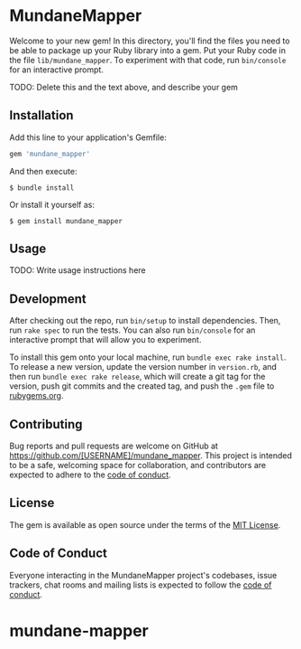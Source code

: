 # MundaneMapper

Welcome to your new gem! In this directory, you'll find the files you need to be able to package up your Ruby library into a gem. Put your Ruby code in the file `lib/mundane_mapper`. To experiment with that code, run `bin/console` for an interactive prompt.

TODO: Delete this and the text above, and describe your gem

## Installation

Add this line to your application's Gemfile:

```ruby
gem 'mundane_mapper'
```

And then execute:

    $ bundle install

Or install it yourself as:

    $ gem install mundane_mapper

## Usage

TODO: Write usage instructions here

## Development

After checking out the repo, run `bin/setup` to install dependencies. Then, run `rake spec` to run the tests. You can also run `bin/console` for an interactive prompt that will allow you to experiment.

To install this gem onto your local machine, run `bundle exec rake install`. To release a new version, update the version number in `version.rb`, and then run `bundle exec rake release`, which will create a git tag for the version, push git commits and the created tag, and push the `.gem` file to [rubygems.org](https://rubygems.org).

## Contributing

Bug reports and pull requests are welcome on GitHub at https://github.com/[USERNAME]/mundane_mapper. This project is intended to be a safe, welcoming space for collaboration, and contributors are expected to adhere to the [code of conduct](https://github.com/[USERNAME]/mundane_mapper/blob/master/CODE_OF_CONDUCT.md).

## License

The gem is available as open source under the terms of the [MIT License](https://opensource.org/licenses/MIT).

## Code of Conduct

Everyone interacting in the MundaneMapper project's codebases, issue trackers, chat rooms and mailing lists is expected to follow the [code of conduct](https://github.com/[USERNAME]/mundane_mapper/blob/master/CODE_OF_CONDUCT.md).
# mundane-mapper

